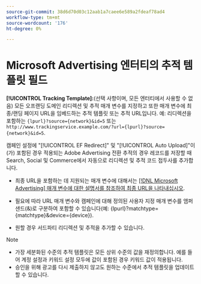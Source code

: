 ```yaml
---
source-git-commit: 38d6d70d03c12aab1a7caee6e589a2fdeaf78ad4
workflow-type: tm+mt
source-wordcount: '176'
ht-degree: 0%

---
```

# Microsoft Advertising 엔터티의 추적 템플릿 필드

<!-- Search CRUD and bulk edit of Microsoft entity settings -->

**[!UICONTROL Tracking Template]:**(선택 사항이며, 모든 엔터티에서 사용할 수 없음) 모든 오프랜딩 도메인 리디렉션 및 추적 매개 변수를 지정하고 또한 매개 변수에 최종/랜딩 페이지 URL을 임베드하는 추적 템플릿 또는 추적 URL입니다. 예: 리디렉션을 포함하는 `{lpurl}?source={network}&id=5` 또는 `http://www.trackingservice.example.com/?url={lpurl}?source={network}&id=5`.

캠페인 설정에 &quot;[!UICONTROL EF Redirect]&quot; 및 &quot;[!UICONTROL Auto Upload]&quot;이(가) 포함된 경우 적용되는 Adobe Advertising 전환 추적의 경우 레코드를 저장할 때 Search, Social 및 Commerce에서 자동으로 리디렉션 및 추적 코드 접두사를 추가합니다.

* 최종 URL을 포함하는 데 지원되는 매개 변수에 대해서는 [[!DNL Microsoft Advertising]  매개 변수에 대한 설명서를 참조하여 최종 URL을 나타내십시오](https://help.ads.microsoft.com/#apex/3/en/56799).

* 필요에 따라 URL 매개 변수와 캠페인에 대해 정의된 사용자 지정 매개 변수를 앰퍼샌드(&amp;)로 구분하여 포함할 수 있습니다(예: {lpurl}?matchtype={matchtype}&amp;device={device}).

* 원할 경우 서드파티 리디렉션 및 추적을 추가할 수 있습니다.

<!-- Some entities may need additional/different notes. Try to keep this applicable to all MS entities. -->

>[!NOTE]
>
>* 가장 세분화된 수준의 추적 템플릿은 모든 상위 수준의 값을 재정의합니다. 예를 들어 계정 설정과 키워드 설정 모두에 값이 포함된 경우 키워드 값이 적용됩니다.
>* 승인을 위해 광고를 다시 제출하지 않고도 원하는 수준에서 추적 템플릿을 업데이트할 수 있습니다.
